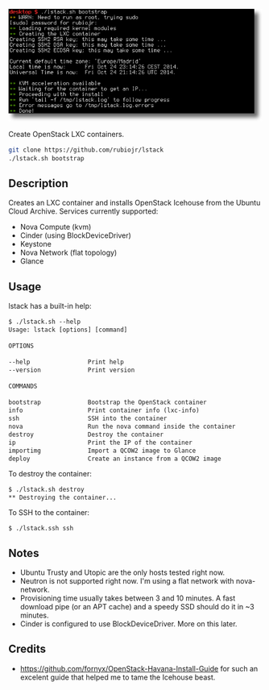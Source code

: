 ![](/images/icehouse-lxc.png)

Create OpenStack LXC containers.

```bash
git clone https://github.com/rubiojr/lstack
./lstack.sh bootstrap
```

## Description

Creates an LXC container and installs OpenStack Icehouse from the Ubuntu Cloud Archive. Services currently supported:

* Nova Compute (kvm)
* Cinder (using BlockDeviceDriver)
* Keystone
* Nova Network (flat topology)
* Glance

## Usage


lstack has a built-in help:

```
$ ./lstack.sh --help
Usage: lstack [options] [command]

OPTIONS

--help                Print help
--version             Print version

COMMANDS

bootstrap             Bootstrap the OpenStack container
info                  Print container info (lxc-info)
ssh                   SSH into the container
nova                  Run the nova command inside the container
destroy               Destroy the container
ip                    Print the IP of the container
importimg             Import a QCOW2 image to Glance
deploy                Create an instance from a QCOW2 image

```

To destroy the container:

```
$ ./lstack.sh destroy
** Destroying the container...
```

To SSH to the container:

```
$ ./lstack.ssh ssh
```

## Notes

* Ubuntu Trusty and Utopic are the only hosts tested right now.
* Neutron is not supported right now. I'm using a flat network with nova-network.
* Provisioning time usually takes between 3 and 10 minutes. A fast download pipe (or an APT cache) and a speedy SSD should do it in ~3 minutes.
* Cinder is configured to use BlockDeviceDriver. More on this later.

## Credits

* https://github.com/fornyx/OpenStack-Havana-Install-Guide for such an excelent guide that helped me to tame the Icehouse beast.
